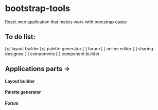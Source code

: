 # bootstrap-tools
React web application that makes work with bootstrap easiar

## To do list:
[x] layout builder
[x] palette generator
[ ] forum 
[ ] online editor
[ ] sharing designes
[ ] components
[ ] component builder

## Applications parts -> 
#### Layout builder
#### Palette generator
#### Forum 
